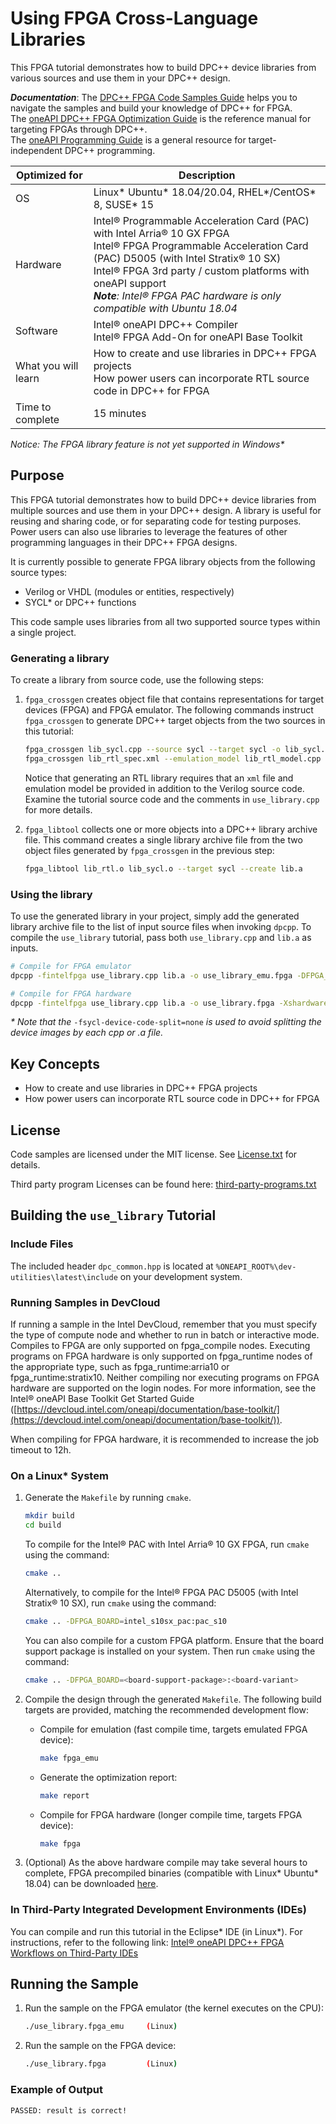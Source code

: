 # Using FPGA Cross-Language Libraries

This FPGA tutorial demonstrates how to build DPC++ device libraries from various sources and use them in your DPC++ design.

***Documentation***:  The [DPC++ FPGA Code Samples Guide](https://software.intel.com/content/www/us/en/develop/articles/explore-dpcpp-through-intel-fpga-code-samples.html) helps you to navigate the samples and build your knowledge of DPC++ for FPGA. <br>
The [oneAPI DPC++ FPGA Optimization Guide](https://software.intel.com/content/www/us/en/develop/documentation/oneapi-fpga-optimization-guide) is the reference manual for targeting FPGAs through DPC++. <br>
The [oneAPI Programming Guide](https://software.intel.com/en-us/oneapi-programming-guide) is a general resource for target-independent DPC++ programming.

| Optimized for                     | Description
---                                 |---
| OS                                | Linux* Ubuntu* 18.04/20.04, RHEL*/CentOS* 8, SUSE* 15
| Hardware                          | Intel® Programmable Acceleration Card (PAC) with Intel Arria® 10 GX FPGA <br> Intel® FPGA Programmable Acceleration Card (PAC) D5005 (with Intel Stratix® 10 SX) <br> Intel® FPGA 3rd party / custom platforms with oneAPI support <br> *__Note__: Intel® FPGA PAC hardware is only compatible with Ubuntu 18.04*
| Software                          | Intel® oneAPI DPC++ Compiler <br> Intel® FPGA Add-On for oneAPI Base Toolkit
| What you will learn               | How to create and use libraries in DPC++ FPGA projects <br> How power users can incorporate RTL source code in DPC++ for FPGA
| Time to complete                  | 15 minutes

_Notice: The FPGA library feature is not yet supported in Windows*_

## Purpose

This FPGA tutorial demonstrates how to build DPC++ device libraries from multiple sources and use them in your DPC++ design. A library is useful for reusing and sharing code, or for separating code for testing purposes. Power users can also use libraries to leverage the features of other programming languages in their DPC++ FPGA designs.

It is currently possible to generate FPGA library objects from the following source types:

* Verilog or VHDL (modules or entities, respectively)
* SYCL* or DPC++ functions

This code sample uses libraries from all two supported source types within a single project.

### Generating a library

To create a library from  source code, use the following steps:

1. `fpga_crossgen` creates object file that contains representations for target devices (FPGA) and FPGA emulator. The following commands instruct `fpga_crossgen` to generate DPC++ target objects from the two sources in this tutorial:

   ```bash
   fpga_crossgen lib_sycl.cpp --source sycl --target sycl -o lib_sycl.o
   fpga_crossgen lib_rtl_spec.xml --emulation_model lib_rtl_model.cpp --target sycl -o lib_rtl.o
   ```

     Notice that generating an RTL library requires that an `xml` file and emulation model be provided in addition to the Verilog source code. Examine the tutorial source code and the comments in `use_library.cpp` for more details.
2. `fpga_libtool` collects one or more objects into a DPC++ library archive file. This command creates a single library archive file from the two object files generated by `fpga_crossgen` in the previous step:

   ```bash
   fpga_libtool lib_rtl.o lib_sycl.o --target sycl --create lib.a
   ```

### Using the library

To use the generated library in your project, simply add the generated library archive file to the list of input source files when invoking `dpcpp`. To compile the `use_library` tutorial, pass both `use_library.cpp` and `lib.a` as inputs.

```bash
# Compile for FPGA emulator
dpcpp -fintelfpga use_library.cpp lib.a -o use_library_emu.fpga -DFPGA_EMULATOR -fsycl-device-code-split=none

# Compile for FPGA hardware
dpcpp -fintelfpga use_library.cpp lib.a -o use_library.fpga -Xshardware -fsycl-device-code-split=none
```

_* Note that the_ `-fsycl-device-code-split=none` _is used to avoid splitting the device images by each cpp or .a file._

## Key Concepts

* How to create and use libraries in DPC++ FPGA projects
* How power users can incorporate RTL source code in DPC++ for FPGA

## License

Code samples are licensed under the MIT license. See
[License.txt](https://github.com/oneapi-src/oneAPI-samples/blob/master/License.txt) for details.

Third party program Licenses can be found here: [third-party-programs.txt](https://github.com/oneapi-src/oneAPI-samples/blob/master/third-party-programs.txt)

## Building the `use_library` Tutorial

### Include Files

The included header `dpc_common.hpp` is located at `%ONEAPI_ROOT%\dev-utilities\latest\include` on your development system.

### Running Samples in DevCloud

If running a sample in the Intel DevCloud, remember that you must specify the type of compute node and whether to run in batch or interactive mode. Compiles to FPGA are only supported on fpga_compile nodes. Executing programs on FPGA hardware is only supported on fpga_runtime nodes of the appropriate type, such as fpga_runtime:arria10 or fpga_runtime:stratix10.  Neither compiling nor executing programs on FPGA hardware are supported on the login nodes. For more information, see the Intel® oneAPI Base Toolkit Get Started Guide ([https://devcloud.intel.com/oneapi/documentation/base-toolkit/](https://devcloud.intel.com/oneapi/documentation/base-toolkit/)).

When compiling for FPGA hardware, it is recommended to increase the job timeout to 12h.

### On a Linux* System

1. Generate the `Makefile` by running `cmake`.

   ```bash
   mkdir build
   cd build
   ```

   To compile for the Intel® PAC with Intel Arria® 10 GX FPGA, run `cmake` using the command:

    ```bash
    cmake ..
   ```

   Alternatively, to compile for the Intel® FPGA PAC D5005 (with Intel Stratix® 10 SX), run `cmake` using the command:

   ```bash
   cmake .. -DFPGA_BOARD=intel_s10sx_pac:pac_s10
   ```

   You can also compile for a custom FPGA platform. Ensure that the board support package is installed on your system. Then run `cmake` using the command:

   ```bash
   cmake .. -DFPGA_BOARD=<board-support-package>:<board-variant>
   ```

2. Compile the design through the generated `Makefile`. The following build targets are provided, matching the recommended development flow:

   * Compile for emulation (fast compile time, targets emulated FPGA device):

      ```bash
      make fpga_emu
      ```

   * Generate the optimization report:

     ```bash
     make report
     ```

   * Compile for FPGA hardware (longer compile time, targets FPGA device):

     ```bash
     make fpga
     ```

3. (Optional) As the above hardware compile may take several hours to complete, FPGA precompiled binaries (compatible with Linux* Ubuntu* 18.04) can be downloaded <a href="https://iotdk.intel.com/fpga-precompiled-binaries/latest/use_library.fpga.tar.gz" download>here</a>.

### In Third-Party Integrated Development Environments (IDEs)

You can compile and run this tutorial in the Eclipse* IDE (in Linux*). For instructions, refer to the following link: [Intel® oneAPI DPC++ FPGA Workflows on Third-Party IDEs](https://software.intel.com/en-us/articles/intel-oneapi-dpcpp-fpga-workflow-on-ide)

## Running the Sample

1. Run the sample on the FPGA emulator (the kernel executes on the CPU):

     ```bash
     ./use_library.fpga_emu     (Linux)
     ```

2. Run the sample on the FPGA device:

     ```bash
     ./use_library.fpga         (Linux)
     ```

### Example of Output

```bash
PASSED: result is correct!
```
